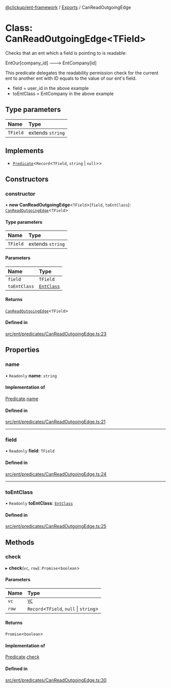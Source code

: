 [@clickup/ent-framework](../README.md) / [Exports](../modules.md) / CanReadOutgoingEdge

# Class: CanReadOutgoingEdge\<TField\>

Checks that an ent which a field is pointing to is readable:

EntOur[company_id] ---> EntCompany[id]

This predicate delegates the readability permission check for the current ent
to another ent with ID equals to the value of our ent's field.

- field = user_id in the above example
- toEntClass = EntCompany in the above example

## Type parameters

| Name | Type |
| :------ | :------ |
| `TField` | extends `string` |

## Implements

- [`Predicate`](../interfaces/Predicate.md)\<`Record`\<`TField`, `string` \| ``null``\>\>

## Constructors

### constructor

• **new CanReadOutgoingEdge**\<`TField`\>(`field`, `toEntClass`): [`CanReadOutgoingEdge`](CanReadOutgoingEdge.md)\<`TField`\>

#### Type parameters

| Name | Type |
| :------ | :------ |
| `TField` | extends `string` |

#### Parameters

| Name | Type |
| :------ | :------ |
| `field` | `TField` |
| `toEntClass` | [`EntClass`](../modules.md#entclass) |

#### Returns

[`CanReadOutgoingEdge`](CanReadOutgoingEdge.md)\<`TField`\>

#### Defined in

[src/ent/predicates/CanReadOutgoingEdge.ts:23](https://github.com/clickup/ent-framework/blob/master/src/ent/predicates/CanReadOutgoingEdge.ts#L23)

## Properties

### name

• `Readonly` **name**: `string`

#### Implementation of

[Predicate](../interfaces/Predicate.md).[name](../interfaces/Predicate.md#name)

#### Defined in

[src/ent/predicates/CanReadOutgoingEdge.ts:21](https://github.com/clickup/ent-framework/blob/master/src/ent/predicates/CanReadOutgoingEdge.ts#L21)

___

### field

• `Readonly` **field**: `TField`

#### Defined in

[src/ent/predicates/CanReadOutgoingEdge.ts:24](https://github.com/clickup/ent-framework/blob/master/src/ent/predicates/CanReadOutgoingEdge.ts#L24)

___

### toEntClass

• `Readonly` **toEntClass**: [`EntClass`](../modules.md#entclass)

#### Defined in

[src/ent/predicates/CanReadOutgoingEdge.ts:25](https://github.com/clickup/ent-framework/blob/master/src/ent/predicates/CanReadOutgoingEdge.ts#L25)

## Methods

### check

▸ **check**(`vc`, `row`): `Promise`\<`boolean`\>

#### Parameters

| Name | Type |
| :------ | :------ |
| `vc` | [`VC`](VC.md) |
| `row` | `Record`\<`TField`, ``null`` \| `string`\> |

#### Returns

`Promise`\<`boolean`\>

#### Implementation of

[Predicate](../interfaces/Predicate.md).[check](../interfaces/Predicate.md#check)

#### Defined in

[src/ent/predicates/CanReadOutgoingEdge.ts:30](https://github.com/clickup/ent-framework/blob/master/src/ent/predicates/CanReadOutgoingEdge.ts#L30)

